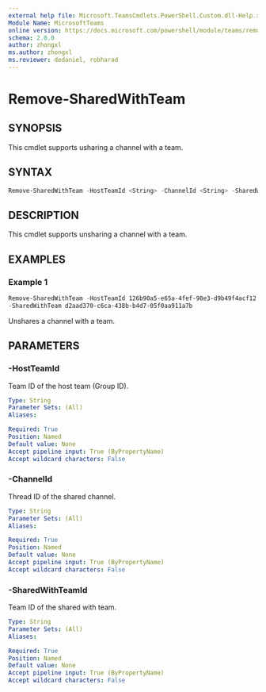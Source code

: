 ```yaml
---
external help file: Microsoft.TeamsCmdlets.PowerShell.Custom.dll-Help.xml
Module Name: MicrosoftTeams
online version: https://docs.microsoft.com/powershell/module/teams/remove-sharedwithteam
schema: 2.0.0
author: zhongxl
ms.author: zhongxl
ms.reviewer: dedaniel, robharad
---
```


# Remove-SharedWithTeam

## SYNOPSIS
This cmdlet supports usharing a channel with a team.

## SYNTAX
```PowerShell
Remove-SharedWithTeam -HostTeamId <String> -ChannelId <String> -SharedWithTeamId <String>
```

## DESCRIPTION
This cmdlet supports unsharing a channel with a team.

## EXAMPLES

### Example 1
```PowerShell
Remove-SharedWithTeam -HostTeamId 126b90a5-e65a-4fef-98e3-d9b49f4acf12 -ChannelId 19:cUfyYYw3h_t-1KG8-WkvVa7KLEsIx-JHmyeG43VJojg1@thread.tacv2
-SharedWithTeam d2aad370-c6ca-438b-b4d7-05f0aa911a7b
```

Unshares a channel with a team.

## PARAMETERS

### -HostTeamId
Team ID of the host team (Group ID).

```yaml
Type: String
Parameter Sets: (All)
Aliases:

Required: True
Position: Named
Default value: None
Accept pipeline input: True (ByPropertyName)
Accept wildcard characters: False
```

### -ChannelId
Thread ID of the shared channel.

```yaml
Type: String
Parameter Sets: (All)
Aliases:

Required: True
Position: Named
Default value: None
Accept pipeline input: True (ByPropertyName)
Accept wildcard characters: False
```

### -SharedWithTeamId
Team ID of the shared with team.

```yaml
Type: String
Parameter Sets: (All)
Aliases:

Required: True
Position: Named
Default value: None
Accept pipeline input: True (ByPropertyName)
Accept wildcard characters: False
```